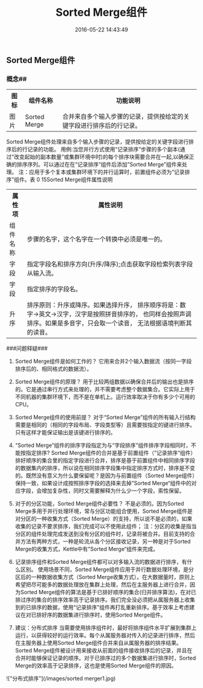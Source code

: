 ﻿---
title: Sorted Merge组件
date: 2016-05-22 14:43:49
tags: [开源项目,kettle]
categories: [开源项目,kettle]
---
## Sorted Merge组件 ##
### 概念##
<table>
	<tr>
		<th>图标</th>
		<th>组件名称</th>
		<th>功能说明</th>
	</tr>
	<tr>
		<td>图片</td>
		<td>Sorted Merge</td>
		<td>合并来自多个输入步骤的记录，提供按给定的关键字段进行排序后的行记录。</td>
	</tr>
</table>
Sorted Merge组件处理来自多个输入步骤的记录，提供按给定的关键字段进行排序后的行记录的功能。
    用例:当您并行方式使用“记录排序”步骤的多个副本(通过“改变起始的副本数量”或集群环境中时)的每个排序块需要合并在一起,以确保正确的排序序列。可以通过在在“记录排序”组件后添加”Sorted Merge”组件来处理。
    注：应用于多个复本或集群环境下的并行运算时，前置组件必须为“记录排序”组件。表 0 15Sorted Merge组件属性说明
<table>
    <tr>
        <th>属性项</th>
        <th>属性说明</th>
    </tr>
    <tr>
        <td>组件名称</td>
        <td>步骤的名字，这个名字在一个转换中必须是唯一的。</td>
    </tr>
    <tr>
        <td>字段</td>
        <td>指定字段名和排序方向(升序/降序);点击获取字段检索列表字段从输入流。</td>
    </tr>
    <tr>
        <td>字段</td>
        <td>指定排序的字段名。</td>
    </tr>
    <tr>
        <td>升序</td>
        <td>排序原则：升序或降序。如果选择升序，    
        排序顺序将是：数字->英文->汉字，汉字是按照拼音排序的，    
        也同样会按照声调排序。如果是多音字，只会取一个读音，    
        无法根据语境判断其的读音。</td>
    </tr>
</table>

###问题释疑###
1.	Sorted Merge组件是如何工作的？
它用来合并2个输入数据流（按同一字段排序后的、相同格式的数据流）。
 
2.	Sorted Merge组件的原理？
用于比较两组数据以确保合并后的输出也是排序的。它是通过串行方式来处理的，并不需要考虑整个数据集合。它实际上用于不同机器的集群环境下，而不是在单机上。运行效率取决于你有多少个可用的CPU。
 
3.	Sorted Merge组件的使用前提？
对于“Sorted Merge”组件的所有输入行结构需要是相同的（相同的字段布局、字段类型等）且需要按指定的键进行排序。只有这样才能保证输出是该键进行排序的。
 
4.	“Sorted Merge”组件的排序字段指定为与“字段排序”组件排序字段相同时，不能按指定排序?
 Sorted Merge组件的合并是基于前置组件（”记录排序“组件）排好顺序的集合里的指定字段进行合并，排序是基于前置组件中相同排序字段的数据集内的排序，所以说在相同排序字段集中指定排序方式时，排序是不变的。既然没有意义为什么要保留呢？是因为与前置组件（Sorted Merge组件）保持一致，如果设计成按照排序字段的选择来去掉”Sorted Merge“组件中的对应字段，会增加复杂性，同时又需要解释为什么少一个字段，索性保留。
 
5.	对于的分区功能，Sorted Merge组件必要性？
不是必须的。因为Sorted Merge多用于并行处理环境，常与分区功能组合使用，Sorted Merge组件是对分区的一种收集方式（Sorted Merge）的支持，所以说不是必须的，如果收集的记录不要求排序，我们完成可以不使用此组件；
注：分区的收集是指当分区的组件处理完成发送到没有分区的组件时，记录将被合并。目前支持的合并方法有两种方式，一种是轮流从各个分区接收记录，另一种是对于Sorted Merge的收集方式，Kettle中有”Sorted Merge“组件来完成。
 
6.	记录排序组件和Sorted Merge组件都可以对多输入流的数据进行排序，有什么区别。
使用场景不同，Sorted Merge组件应用于并行数据处理环境，是分区后的一种数据收集方式（Sorted Merge收集方式）。在大数据量时，原则上希望把尽可能多的数据处理放在集群上处理，然后在主服务器上进行合并，因为Sorted Merge组件的算法是基于已排好顺序的集合(归并排序算法)，在对已排过序的集合的排序效率高于记录排序。我们完全没必须把从属服务器上收集到的已排序的数据，使用“记录排序”组件再打乱重新排序。基于效率上考虑建议在对已排好序的数据集进行排序时，使用Sorted Merge组件。
 
7.	建议：分布式排序
当需要使用排序组件时，最好将排序组件水平扩展到集群上运行，以获得较好的运行效率。每个从属服务器对传入的记录进行排序，然后在主服务器上使用Sorted Merge组件合并来自从属服务器的排序结果。Sorted Merge组件被设计用来接收从前面的组件接收排序后的记录，并且在合并时能够保证记录的顺序。对于已排序过的多个数据集进行排序时，Sorted Merge的效率高于记录排序，这也是使用Sorted Merge组件的原因。

!["分布式排序"](/images/sorted merger1.jpg)

